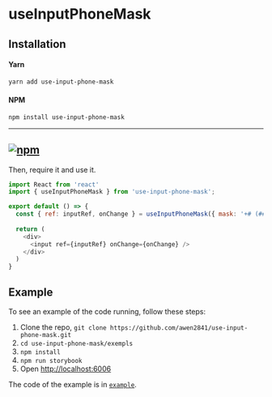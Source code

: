 # useInputPhoneMask

## Installation

#### Yarn

```bash
yarn add use-input-phone-mask
```

#### NPM

```bash
npm install use-input-phone-mask
```

-----
[![npm](https://img.shields.io/npm/v/use-input-phone-mask?style=flat)](https://www.npmjs.com/package/use-input-phone-mask)
-----

Then, require it and use it.

```js
import React from 'react'
import { useInputPhoneMask } from 'use-input-phone-mask';

export default () => {
  const { ref: inputRef, onChange } = useInputPhoneMask({ mask: '+# (###)###-####' });
  
  return (
    <div>
      <input ref={inputRef} onChange={onChange} />
    </div>
  )
}
```

## Example

To see an example of the code running, follow these steps:

1. Clone the repo, `git clone https://github.com/awen2841/use-input-phone-mask.git`
1. `cd use-input-phone-mask/exempls`
1. `npm install`
1. `npm run storybook`
1. Open [http://localhost:6006](http://localhost:6006)

The code of the example is in [`example`](https://6372bcd0ee690db14a761db2-minotwwsmw.chromatic.com/?path=/story/input--input-phone-mask).
